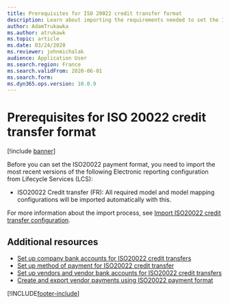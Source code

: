 ```yaml
---
title: Prerequisites for ISO 20022 credit transfer format
description: Learn about importing the requirements needed to set the ISO20022 (FR) (pain.001) payment format, including an outline on importing recent reporting configurations.
author: AdamTrukawka
ms.author: atrukawk
ms.topic: article
ms.date: 03/24/2020
ms.reviewer: johnmichalak
audience: Application User
ms.search.region: France
ms.search.validFrom: 2020-06-01
ms.search.form: 
ms.dyn365.ops.version: 10.0.9
---
```


# Prerequisites for ISO 20022 credit transfer format

[!include [banner](../../includes/banner.md)]


Before you can set the ISO20022 payment format, you need to import the most recent versions of the following Electronic reporting configuration from Lifecycle Services (LCS):

- ISO20022 Credit transfer (FR): All required model and model mapping configurations will be imported automatically with this.

For more information about the import process, see [Import ISO20022 credit transfer configuration](../europe/import-iso20022-credit-transfer-configuration.md).

## Additional resources

- [Set up company bank accounts for ISO20022 credit transfers](../europe/set-up-company-bank-accounts-iso20022-credit-transfers.md)
- [Set up method of payment for ISO20022 credit transfer](../europe/set-up-method-payment-iso20022-credit-transfer.md)
- [Set up vendors and vendor bank accounts for ISO20022 credit transfers](../europe/set-up-vendor-iso20022-credit-transfers.md)
- [Create and export vendor payments using ISO20022 payment format](../europe/create-export-vendor-payments-iso20022-payment-format.md)


[!INCLUDE[footer-include](../../../includes/footer-banner.md)]
